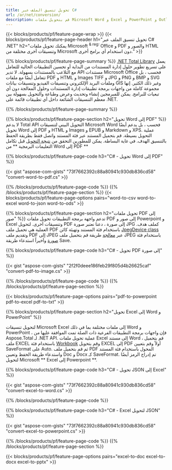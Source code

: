 ```yaml
---
title: تحويل تنسيق الملف عبر C# 
url: /ar/net/conversion/
description: قم بتحويل ملفات Microsoft Word و Excel و PowerPoint و Outlook و PDF و HTML والصور ثلاثية الأبعاد والمخططات وتنسيقات الفيديو والعديد من الملفات الشائعة الأخرى باستخدام سطور قليلة فقط من كود C#.
---
```


{{< blocks/products/pf/feature-page-wrap >}}
{{< blocks/products/pf/feature-page-header h1="تحويل تنسيق الملف عبر C# .NET" h2="يمكنك تحويل ملفات Microsoft <sup> & reg؛ </sup> Office و PDF والصور و HTML وتنسيقات أخرى مختلفة من Microsoft دون استخدام أي برامج أخرى." >}}

{{% blocks/products/pf/feature-page-summary %}}
[.NET Total Library](https://products.aspose.com/total/net/) يعمل على تسريع تطوير حلول إدارة المستندات من البداية أو تحسين التطبيقات الحالية للتعامل مع التلاعب بالمستندات بسهولة. لا تدير API مستندات Microsoft Office فحسب ، بل تتعامل أيضًا مع ملفات PDF و HTML و Images TIFF و JPG و PNG و BMP و SVG وملفات البريد الإلكتروني وتنسيقات الفيديو وتنسيقات بيانات GIS وغير ذلك الكثير. إنها مجموعة كاملة من واجهات برمجة تطبيقات إدارة المستندات وحلول المعالجة دون أي تبعيات للبرامج. يمكن للمبرمجين إنشاء وتحديث وعرض وطباعة والتحويل بسهولة بين معظم التنسيقات الشائعة داخل أي تطبيقات قائمة على .NET.

{{% /blocks/products/pf/feature-page-summary  %}}

{{% blocks/products/pf/feature-page-section  h2="تحويل Word إلى PDF" %}}
لا يدعم Total API التحويل البيني لتنسيقات Microsoft Word فحسب ، بل يدعم أيضًا تحويل Word إلى PDF و HTML و Images و EPUB و Markdown و XPS. عملية التحويل بسيطة. قم بتحميل المستند عبر فئة المستند واتصل فقط بطريقة الحفظ بالتنسيق الهدف. في غاية البساطة. يمكن للمطورين التحقق من [نتيجة التحويل](https://products.aspose.com/words/net/conversion/word-to-pdf/) قبل تكامل التعليمات البرمجية ** من Word إلى PDF **


{{% blocks/products/pf/feature-page-code h3="C# - تحويل Word إلى PDF" %}}

{{< gist "aspose-com-gists" "73f7662392c88a80941c930db836cd58" "convert-word-to-pdf.cs" >}}

{{% /blocks/products/pf/feature-page-code  %}}
{{% /blocks/products/pf/feature-page-section %}}
{{< blocks/products/pf/feature-page-options pairs="word-to-csv word-to-excel word-to-json word-to-ods" >}}


{{% blocks/products/pf/feature-page-section  h2="تحويل ملفات PDF إلى صور" %}}
تدعم واجهة برمجة التطبيقات تحويل ملفات PDF إلى صور و Powerpoint و Excel وتنسيقات أخرى. لتحويل PDF إلى صورة ، دعنا نعتبر صورة JPG كملف هدف. العملية هي تحميل ملف PDF باستخدام فئة المستند وتهيئة كائن [JpegDevice class](https://apireference.aspose.com/pdf/net/aspose.pdf.devices/jpegdevice) وتقديم ملف PDF إلى JPEG عبر [معالجة](https://apireference.aspose.com/pdf/net/aspose.pdf.devices.pagedevice/process/methods/1) طريقة
قم بتحميل ملف JPEG باستخدام فئة [صورة](https://apireference.aspose.com/imaging/net/aspose.imaging/image) وأخيراً استدعاء طريقة Save.

{{% blocks/products/pf/feature-page-code h3="C# - تحويل PDF إلى صورة" %}}

{{< gist "aspose-com-gists" "2f2f0deee186feb29f805d4b26625caf" "convert-pdf-to-image.cs" >}}


{{% /blocks/products/pf/feature-page-code  %}}
{{% /blocks/products/pf/feature-page-section %}}

{{< blocks/products/pf/feature-page-options pairs="pdf-to-powerpoint pdf-to-excel pdf-to-txt" >}}

{{% blocks/products/pf/feature-page-section  h2="تحويل Excel إلى Word و PowerPoint" %}}

لتحويل تنسيقات Microsoft Excel إلى ملفات مختلفة بما في ذلك Word و PowerPoint ، فإن واجهات برمجة التطبيقات الفرعية ذات الصلة تمت الموافقة عليها من Aspose.Total لـ .NET API. عملية تحويل ملفات Excel إلى مستند Word ، قم بتحميل ملف EXCEL باستخدام فئة [Workbook](https://apireference.aspose.com/cells/net/aspose.cells/workbook) وقم بتحويل EXCEL إلى PDF أولاً وقم بتعيين SaveFormat على Auto. ثم قم بتحميل ملف PDF المحول باستخدام فئة المستند واستدعاء طريقة الحفظ وتعيين Doc و Docx كـ SaveFormat. تم إدراج الرمز أيضًا لتحويل Microsoft ** Excel إلى Powerpoint **.

{{% blocks/products/pf/feature-page-code h3="C# - تحويل JSON إلى Excel" %}}

{{< gist "aspose-com-gists" "73f7662392c88a80941c930db836cd58" "convert-excel-to-word.cs" >}}

{{% /blocks/products/pf/feature-page-code %}}

{{% blocks/products/pf/feature-page-code h3="C# - Excel لتحويل JSON" %}}

{{< gist "aspose-com-gists" "73f7662392c88a80941c930db836cd58" "convert-excel-to-powerpoint.cs" >}}

{{% /blocks/products/pf/feature-page-code %}}
{{% /blocks/products/pf/feature-page-section %}}

{{< blocks/products/pf/feature-page-options pairs="excel-to-doc excel-to-docx excel-to-pptx" >}}